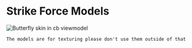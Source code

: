 # Strike Force Models



![Butterfly skin in cb viewmodel](https://media.discordapp.net/attachments/1035345760985809011/1132744612428124240/RobloxScreenShot20230723_154204410.png)

```
The models are for texturing please don't use them outside of that
